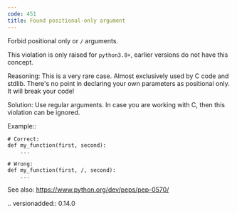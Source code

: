 ```yaml
---
code: 451
title: Found positional-only argument
---
```



Forbid positional only or ``/`` arguments.

This violation is only raised for ``python3.8+``,
earlier versions do not have this concept.

Reasoning:
    This is a very rare case.
    Almost exclusively used by C code and stdlib.
    There's no point in declaring your own parameters as positional only.
    It will break your code!

Solution:
    Use regular arguments.
    In case you are working with C, then this violation
    can be ignored.

Example::

    # Correct:
    def my_function(first, second):
        ...

    # Wrong:
    def my_function(first, /, second):
        ...

See also:
    https://www.python.org/dev/peps/pep-0570/

.. versionadded:: 0.14.0